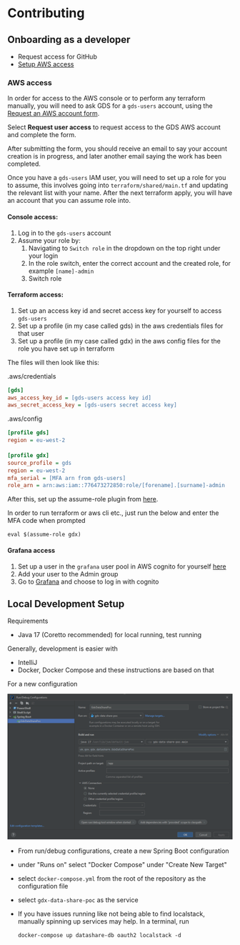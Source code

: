 # Contributing

## Onboarding as a developer

- Request access for GitHub
- [Setup AWS access](#aws-access)

### AWS access

In order for access to the AWS console or to perform any terraform manually, you will need to ask GDS for a `gds-users`
account, using the [Request an AWS account form](https://gds-request-an-aws-account.cloudapps.digital).

Select __Request user access__ to request access to the GDS AWS account and complete the form.

After submitting the form, you should receive an email to say your account creation is in progress, and later another
email saying the work has been completed.

Once you have a `gds-users` IAM user, you will need to set up a role for you to assume, this involves going
into `terraform/shared/main.tf` and updating the relevant list with your name. After the next terraform apply, you will
have an account that you can assume role into.

#### Console access:

1. Log in to the `gds-users` account
2. Assume your role by:
    1. Navigating to `Switch role` in the dropdown on the top right under your login
    2. In the role switch, enter the correct account and the created role, for example `[name]-admin`
    3. Switch role

#### Terraform access:

1. Set up an access key id and secret access key for yourself to access `gds-users`
2. Set up a profile (in my case called gds) in the aws credentials files for that user
3. Set up a profile (in my case called gdx) in the aws config files for the role you have set up in terraform

The files will then look like this:

.aws/credentials

```ini
[gds]
aws_access_key_id = [gds-users access key id]
aws_secret_access_key = [gds-users secret access key]
```

.aws/config

```ini
[profile gds]
region = eu-west-2

[profile gdx]
source_profile = gds
region = eu-west-2
mfa_serial = [MFA arn from gds-users]
role_arn = arn:aws:iam::776473272850:role/[forename].[surname]-admin
```

After this, set up the assume-role plugin from [here](https://github.com/remind101/assume-role).

In order to run terraform or aws cli etc., just run the below and enter the MFA code when prompted

```shell
eval $(assume-role gdx)
```

#### Grafana access

1. Set up a user in the `grafana` user pool in AWS cognito for yourself [here](https://eu-west-2.console.aws.amazon.com/cognito/v2/idp/user-pools/eu-west-2_bM1uLXz8Z/users?region=eu-west-2)
2. Add your user to the Admin group
3. Go to [Grafana](https://non-prod-grafana.share-life-events.service.gov.uk/) and choose to log in with cognito

## Local Development Setup

Requirements

- Java 17 (Coretto recommended) for local running, test running

Generally, development is easier with

- IntelliJ
- Docker, Docker Compose
  and these instructions are based on that

For a new configuration

![](./doc/contributing-setup.png)

- From run/debug configurations, create a new Spring Boot configuration
- under "Runs on" select "Docker Compose" under "Create New Target"
- select  `docker-compose.yml` from the root of the repository as the configuration file
- select `gdx-data-share-poc` as the service

- If you have issues running like not being able to find localstack, manually spinning up services may help. In a
  terminal, run
  ```
  docker-compose up datashare-db oauth2 localstack -d
  ```
